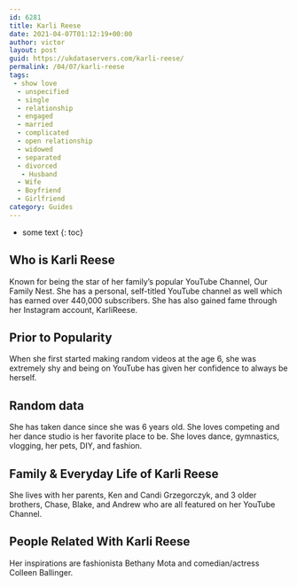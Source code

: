 ```yaml
---
id: 6281
title: Karli Reese
date: 2021-04-07T01:12:19+00:00
author: victor
layout: post
guid: https://ukdataservers.com/karli-reese/
permalink: /04/07/karli-reese
tags:
 - show love
  - unspecified
  - single
  - relationship
  - engaged
  - married
  - complicated
  - open relationship
  - widowed
  - separated
  - divorced
   - Husband
  - Wife
  - Boyfriend
  - Girlfriend
category: Guides
---
```


* some text
{: toc}


## Who is Karli Reese



Known for being the star of her family&#8217;s popular YouTube Channel, Our Family Nest. She has a personal, self-titled YouTube channel as well which has earned over 440,000 subscribers. She has also gained fame through her Instagram account, KarliReese. 

                
                
                
## Prior to Popularity



When she first started making random videos at the age 6, she was extremely shy and being on YouTube has given her confidence to always be herself. 

                
                
                
## Random data



She has taken dance since she was 6 years old. She loves competing and her dance studio is her favorite place to be. She loves dance, gymnastics, vlogging, her pets, DIY, and fashion. 

                
                
                
## Family & Everyday Life of Karli Reese



She lives with her parents, Ken and Candi Grzegorczyk, and 3 older brothers, Chase, Blake, and Andrew who are all featured on her YouTube Channel. 

                
                
                
## People Related With Karli Reese



Her inspirations are fashionista Bethany Mota and comedian/actress Colleen Ballinger. 

                
              
            
          
          
          